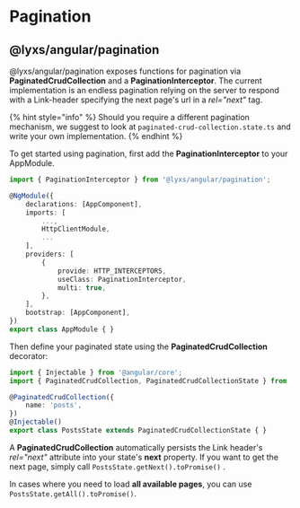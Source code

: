 # Pagination

## @lyxs/angular/pagination

@lyxs/angular/pagination exposes functions for pagination via **PaginatedCrudCollection** and a **PaginationInterceptor**. The current implementation is an endless pagination relying on the server to respond with a Link-header specifying the next page's url in a _rel="next"_ tag.

{% hint style="info" %}
Should you require a different pagination mechanism, we suggest to look at `paginated-crud-collection.state.ts` and write your own implementation.
{% endhint %}

To get started using pagination, first add the **PaginationInterceptor** to your AppModule.

```typescript
import { PaginationInterceptor } from '@lyxs/angular/pagination';

@NgModule({
    declarations: [AppComponent],
    imports: [
        ...,
        HttpClientModule,
        ...
    ],
    providers: [
        {
            provide: HTTP_INTERCEPTORS,
            useClass: PaginationInterceptor,
            multi: true,
        },
    ],
    bootstrap: [AppComponent],
})
export class AppModule { }

```

Then define your paginated state using the **PaginatedCrudCollection** decorator:

```typescript
import { Injectable } from '@angular/core';
import { PaginatedCrudCollection, PaginatedCrudCollectionState } from '@lyxs/angular/pagination';

@PaginatedCrudCollection({
    name: 'posts',
})
@Injectable()
export class PostsState extends PaginatedCrudCollectionState { }

```

A **PaginatedCrudCollection** automatically persists the Link header's _rel="next"_ attribute into your state's **next** property. If you want to get the next page, simply call `PostsState.getNext().toPromise()` .

In cases where you need to load **all available pages**, you can use `PostsState.getAll().toPromise()`.

